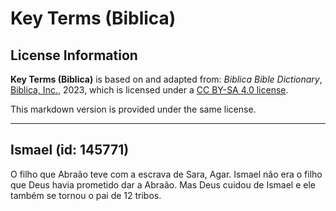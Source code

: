 # Key Terms (Biblica)

## License Information

**Key Terms (Biblica)** is based on and adapted from: _Biblica Bible Dictionary_, [Biblica, Inc.](https://www.biblica.com/), 2023, which is licensed under a [CC BY-SA 4.0 license](https://creativecommons.org/licenses/by-sa/4.0/legalcode.en).

This markdown version is provided under the same license.



--------------------------------

## Ismael (id: 145771)

O filho que Abraão teve com a escrava de Sara, Agar. Ismael não era o filho que Deus havia prometido dar a Abraão. Mas Deus cuidou de Ismael e ele também se tornou o pai de 12 tribos.


